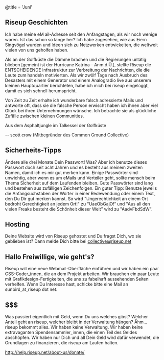 @title = 'Juni'

## Riseup Geschichten

Ich habe meine eM ail-Adresse seit den Anfangstagen, als wir noch wenige waren. Ist das schon so lange her? Ich habe zugesehen, wie aus Eiern Singvögel wurden und Ideen sich zu Netzwerken entwickelten, die weltweit vielen von uns geholfen haben.

Als an der Golfküste die Dämme brachen und die Regierungen untätig blieben [gemeint ist der Hurricane Katrina – Anm.d.Ü.], stellte Riseup die ENTSCHEIDENDE Infrastruktur zur Verbreitung der Nachrichten, die die Leute zum handeln motivierten. Als wir zwölf Tage nach Ausbruch des Desasters mit einem Generator und einem Analogradio live aus unserem kleinen Hauptquartier berichteten, habe ich mich bei riseup eingeloggt, damit es sich schnell herumspricht.

Von Zeit zu Zeit erhalte ich wunderbare falsch adressierte Mails und antworte oft, dass sie die falsche Person erwischt haben ich ihnen aber viel Glück bei ihren Unternehmungen wünsche. Ich betrachte sie als glückliche Zufälle zwischen kleinen Communities.

Aus dem Asphaltjungle im Talkessel der Golfküste

-- scott crow (Mitbegründer des Common Ground Collective)


## Sicherheits-Tipps

Ändere alle drei Monate Dein Passwort! Was? Aber ich benutze dieses Passwort doch seit acht Jahren und es besteht aus meinem zweiten Namen, damit ich es mir gut merken kann.
Einige Passwörter sind unwichtig, aber wenn es um eMails und Verteiler geht, sollte mensch beim Thema Sicherheit auf dem Laufenden bleiben. Gute Passwörter sind lang und bestehen aus zufälligen Zeichenfolgen. Ein guter Tipp: Benutze jeweils die Anfangsuchstaben der Wörter in einer Redewendung oder einem Text, den Du Dir gut merken kannst. So wird "Ungerechtichkeit an einem Ort bedroht Gerechtigkeit an jedem Ort!" zu "UaeObGajO!” und "Aus all den vielen Freaks besteht die Schönheit dieser Welt” wird zu "AadvFbdSdW".


## Hosting

Deine Website wird von Riseup gehostet und Du fragst Dich, wo sie geblieben ist? Dann melde Dich bitte bei collective@riseup.net


## Hallo Freiwillige, wie geht's?


Riseup will eine neue Webmail-Oberfläche einführen und wir haben ein paar CSS-Coder_innen, die an dem Projekt arbeiten. Wir brauchen ein paar Leute mit Grafikdesign-Fertigkeiten, die uns zu fabelhaft aussehenden Seiten verhelfen. Wenn Du Interesse hast, schicke bitte eine Mail an sunbird_at_riseup dot net.


## $$$


Was passiert eigentlich mit Geld, wenn Du uns welches gibst? Welcher Anteil geht an riseup, welcher bleibt in der Verwaltung hängen? Ähm... riseup bekommt alles. Wir haben keine Verwaltung. Wir haben keine extravaganten Spendensammler_innen, die einen Teil des Geldes abschöpfen. Wir haben nur Dich und all Dein Geld wird dafür verwendet, die Grundlagen zu finanzieren, die riseup am Laufen halten.

http://help.riseup.net/about-us/donate/
